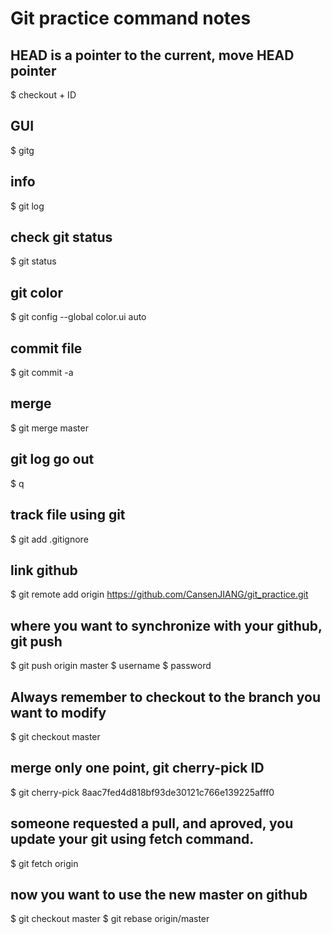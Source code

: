# Git practice command notes

## HEAD is a pointer to the current, move HEAD pointer
$ checkout + ID

## GUI
$ gitg 

## info
$ git log

## check git status
$ git status


## git color
$ git config --global color.ui auto


## commit file
$ git commit -a

## merge 
$ git merge master

## git log go out
$ q


## track file using git
$ git add .gitignore


## link github
$ git remote add origin https://github.com/CansenJIANG/git_practice.git

## where you want to synchronize with your github, git push
$ git push origin master 
$ username
$ password

## Always remember to checkout to the branch you want to modify
$ git checkout master
## merge only one point, git cherry-pick ID
$ git cherry-pick 8aac7fed4d818bf93de30121c766e139225afff0


## someone requested a pull, and aproved, you update your git using fetch command.
$ git fetch origin

## now you want to use the new master on github
$ git checkout master
$ git rebase origin/master



